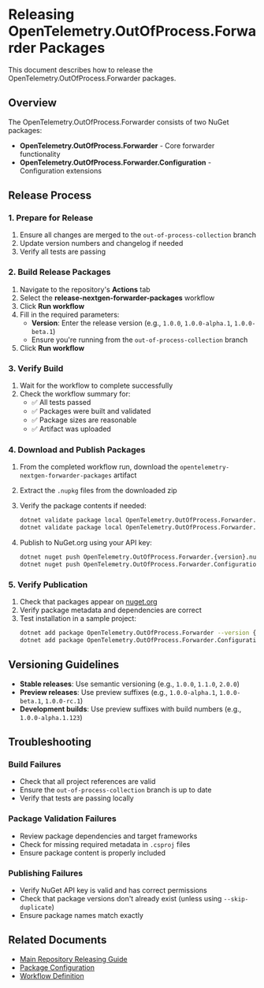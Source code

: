 # Releasing OpenTelemetry.OutOfProcess.Forwarder Packages

This document describes how to release the OpenTelemetry.OutOfProcess.Forwarder packages.

## Overview

The OpenTelemetry.OutOfProcess.Forwarder consists of two NuGet packages:
- **OpenTelemetry.OutOfProcess.Forwarder** - Core forwarder functionality
- **OpenTelemetry.OutOfProcess.Forwarder.Configuration** - Configuration extensions

## Release Process

### 1. Prepare for Release

1. Ensure all changes are merged to the `out-of-process-collection` branch
2. Update version numbers and changelog if needed
3. Verify all tests are passing

### 2. Build Release Packages

1. Navigate to the repository's **Actions** tab
2. Select the **release-nextgen-forwarder-packages** workflow
3. Click **Run workflow**
4. Fill in the required parameters:
   - **Version**: Enter the release version (e.g., `1.0.0`, `1.0.0-alpha.1`, `1.0.0-beta.1`)
   - Ensure you're running from the `out-of-process-collection` branch
5. Click **Run workflow**

### 3. Verify Build

1. Wait for the workflow to complete successfully
2. Check the workflow summary for:
   - ✅ All tests passed
   - ✅ Packages were built and validated
   - ✅ Package sizes are reasonable
   - ✅ Artifact was uploaded

### 4. Download and Publish Packages

1. From the completed workflow run, download the `opentelemetry-nextgen-forwarder-packages` artifact
2. Extract the `.nupkg` files from the downloaded zip
3. Verify the package contents if needed:
   ```bash
   dotnet validate package local OpenTelemetry.OutOfProcess.Forwarder.{version}.nupkg
   dotnet validate package local OpenTelemetry.OutOfProcess.Forwarder.Configuration.{version}.nupkg
   ```

4. Publish to NuGet.org using your API key:
   ```bash
   dotnet nuget push OpenTelemetry.OutOfProcess.Forwarder.{version}.nupkg --api-key YOUR_API_KEY --source https://api.nuget.org/v3/index.json
   dotnet nuget push OpenTelemetry.OutOfProcess.Forwarder.Configuration.{version}.nupkg --api-key YOUR_API_KEY --source https://api.nuget.org/v3/index.json
   ```

### 5. Verify Publication

1. Check that packages appear on [nuget.org](https://www.nuget.org/packages?q=OpenTelemetry.OutOfProcess.Forwarder)
2. Verify package metadata and dependencies are correct
3. Test installation in a sample project:
   ```bash
   dotnet add package OpenTelemetry.OutOfProcess.Forwarder --version {version}
   dotnet add package OpenTelemetry.OutOfProcess.Forwarder.Configuration --version {version}
   ```

## Versioning Guidelines

- **Stable releases**: Use semantic versioning (e.g., `1.0.0`, `1.1.0`, `2.0.0`)
- **Preview releases**: Use preview suffixes (e.g., `1.0.0-alpha.1`, `1.0.0-beta.1`, `1.0.0-rc.1`)
- **Development builds**: Use preview suffixes with build numbers (e.g., `1.0.0-alpha.1.123`)

## Troubleshooting

### Build Failures
- Check that all project references are valid
- Ensure the `out-of-process-collection` branch is up to date
- Verify that tests are passing locally

### Package Validation Failures
- Review package dependencies and target frameworks
- Check for missing required metadata in `.csproj` files
- Ensure package content is properly included

### Publishing Failures
- Verify NuGet API key is valid and has correct permissions
- Check that package versions don't already exist (unless using `--skip-duplicate`)
- Ensure package names match exactly

## Related Documents

- [Main Repository Releasing Guide](../docs/releasing.md)
- [Package Configuration](src/OpenTelemetry.OutOfProcess.Forwarder/OpenTelemetry.OutOfProcess.Forwarder.csproj)
- [Workflow Definition](../.github/workflows/release-nextgen-forwarder-packages.yml)
